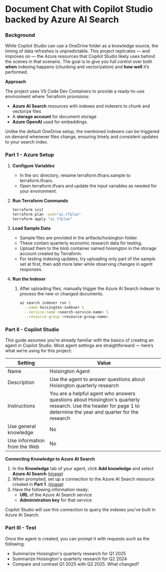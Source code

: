 # Document Chat with Copilot Studio backed by Azure AI Search
### Background

While Copilot Studio can use a OneDrive folder as a knowledge source, the timing of data refreshes is unpredictable. This project replicates — and improves on — the Azure resources that Copilot Studio likely uses behind the scenes in that scenario.  The goal is to give you full control over both **when** indexing happens (chunking and vectorization) and **how well** it’s performed.

**Approach**

The project uses VS Code Dev Containers to provide a ready-to-use environment where Terraform provisions:

- **Azure AI Search** resources with indexes and indexers to chunk and vectorize files
- A **storage account** for document storage
- **Azure OpenAI** used for embeddings.

Unlike the default OneDrive setup, the mentioned indexers can be triggered on demand whenever files change, ensuring timely and consistent updates to your search index.

### Part 1 - Azure Setup 

1. **Configure Variables**

   - In the src directory, rename terraform.tfvars.sample to terraform.tfvars.
   - Open terraform.tfvars and update the input variables as needed for your environment.

2. **Run Terraform Commands**

   ```bash
   terraform init 
   terraform plan -out="ai.tfplan"
   terraform apply "ai.tfplan"
   ```

3. **Load Sample Data**

   - Sample files are provided in the artfacts/hoisington folder.
   - These contain quarterly economic research data for testing.
   - Upload them to the blob container named hoisington in the storage account created by Terraform.
   - For testing indexing updates, try uploading only part of the sample set at first, then add more later while observing changes in agent responses.

4. **Run the Indexer**

   1. After uploading files, manually trigger the Azure AI Search indexer to process the new or changed documents.
   
      ```bash
      az search indexer run \
        --name hoisington-indexer \
        --service-name <search-service-name> \
        --resource-group <resource-group-name>
      ```

### Part II - Copilot Studio

This guide assumes you’re already familiar with the basics of creating an agent in Copilot Studio. Most agent settings are straightforward — here’s what we’re using for this project:

| Setting                      | Value                                                        |
| ---------------------------- | ------------------------------------------------------------ |
| Name                         | Hoisington Agent                                             |
| Description                  | Use the agent to answer questions about Hoisington quarterly research |
| Instructions                 | You are a helpful agent who answers questions about Hoisington's quarterly research.  Use the header for page 1 to determine the year and quarter for the research |
| Use general knowledge        | No                                                           |
| Use information from the Web | No                                                           |

**Connecting Knowledge to Azure AI Search**

1. In the **Knowledge** tab of your agent, click **Add knowledge** and select **Azure AI Search** ([image](./docs/copilot-studio-knowledge-setting-1.png))
2. When prompted, set up a connection to the Azure AI Search resource created in **Part 1**. ([image](./docs/copilot-studio-knowledge-setting-2.png))
3. Have the following information ready:
   - **URL** of the Azure AI Search service
   - **Administration key** for that service

Copilot Studio will use this connection to query the indexes you’ve built in Azure AI Search.

### Part III - Test

Once the agent is created, you can prompt it with requests such as the following.

- Summarize Hoisington's quarterly research for Q1 2025
- Summarize Hoisington's quarterly research for Q2 2024
- Compare and contrast Q1 2025 with Q2 2025.  What changed?
